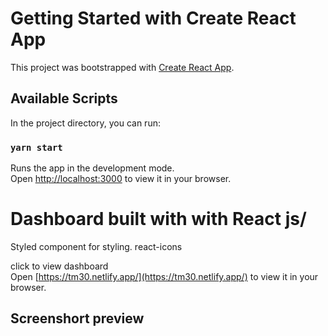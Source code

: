 # Getting Started with Create React App

This project was bootstrapped with [Create React App](https://github.com/facebook/create-react-app).

## Available Scripts

In the project directory, you can run:

### `yarn start`

Runs the app in the development mode.\
Open [http://localhost:3000](http://localhost:3000) to view it in your browser.

# Dashboard built with with React js/

Styled component for styling.
react-icons

click to view dashboard\
Open [https://tm30.netlify.app/](https://tm30.netlify.app/) to view it in your browser.

## Screenshort preview
